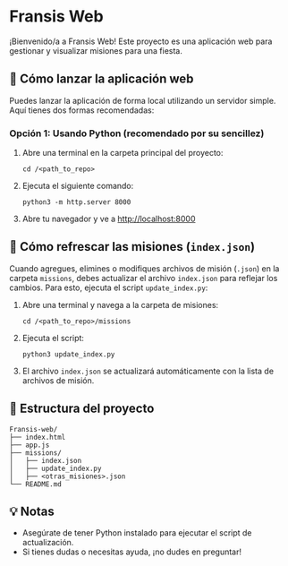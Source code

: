 # Fransis Web

¡Bienvenido/a a Fransis Web! Este proyecto es una aplicación web para gestionar y visualizar misiones para una fiesta.

## 🚀 Cómo lanzar la aplicación web

Puedes lanzar la aplicación de forma local utilizando un servidor simple. Aquí tienes dos formas recomendadas:

### Opción 1: Usando Python (recomendado por su sencillez)

1. Abre una terminal en la carpeta principal del proyecto:
   ```
   cd /<path_to_repo>
   ```
2. Ejecuta el siguiente comando:
   ```
   python3 -m http.server 8000
   ```
3. Abre tu navegador y ve a [http://localhost:8000](http://localhost:8000)

## 🔄 Cómo refrescar las misiones (`index.json`)

Cuando agregues, elimines o modifiques archivos de misión (`.json`) en la carpeta `missions`, debes actualizar el archivo `index.json` para reflejar los cambios. Para esto, ejecuta el script `update_index.py`:

1. Abre una terminal y navega a la carpeta de misiones:
   ```
   cd /<path_to_repo>/missions
   ```
2. Ejecuta el script:
   ```
   python3 update_index.py
   ```
3. El archivo `index.json` se actualizará automáticamente con la lista de archivos de misión.

## 📁 Estructura del proyecto

```
Fransis-web/
├── index.html
├── app.js
├── missions/
│   ├── index.json
│   ├── update_index.py
│   ├── <otras_misiones>.json
└── README.md
```

## 💡 Notas
- Asegúrate de tener Python instalado para ejecutar el script de actualización.
- Si tienes dudas o necesitas ayuda, ¡no dudes en preguntar!
